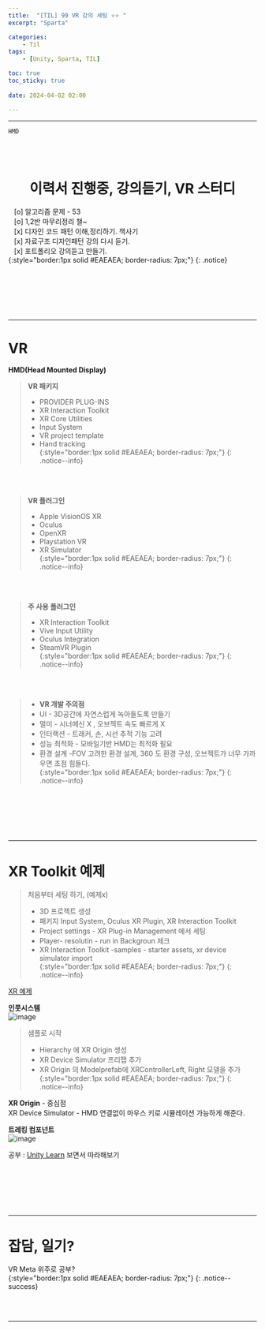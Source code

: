 ```yaml
---
title:  "[TIL] 99 VR 강의 세팅 ⭐⭐ "
excerpt: "Sparta"

categories:
    - Til
tags:
    - [Unity, Sparta, TIL]

toc: true
toc_sticky: true
 
date: 2024-04-02 02:00

---
```

- - -

`HMD`

<BR><BR>

<center><H1>  이력서 진행중, 강의듣기, VR 스터디 </H1></center>

&nbsp;&nbsp; [o] 알고리즘 문제  - 53       
&nbsp;&nbsp; [o] 1,2반 마무리정리  챌~   
&nbsp;&nbsp; [x] 디자인 코드 패턴 이해,정리하기. 책사기  
&nbsp;&nbsp; [x] 자료구조 디자인패턴 강의 다시 듣기.   
&nbsp;&nbsp; [x] 포트폴리오 강의듣고 만들기.   
{:style="border:1px solid #EAEAEA; border-radius: 7px;"}
{: .notice}  

<br><br><br><br><br>
- - - 


# VR

**HMD(Head Mounted Display)**  

> **VR 패키지**  
> - PROVIDER PLUG-INS  
> - XR Interaction Toolkit  
> - XR Core Utilities  
> - Input System  
> - VR project template  
> - Hand tracking  
{:style="border:1px solid #EAEAEA; border-radius: 7px;"}
{: .notice--info}  

<br><br>

> **VR 플러그인**  
> - Apple VisionOS XR  
> - Oculus  
> - OpenXR  
> - Playstation VR  
> - XR Simulator  
{:style="border:1px solid #EAEAEA; border-radius: 7px;"}
{: .notice--info}  

<br><br>

> **주 사용 플러그인**  
> - XR Interaction Toolkit  
> - Vive Input Utility  
> - Oculus Integration  
> - SteamVR Plugin  
{:style="border:1px solid #EAEAEA; border-radius: 7px;"}
{: .notice--info}  

<br><br>

> - **VR 개발 주의점**  
> - UI - 3D공간에 자연스럽게 녹아들도록 만들기  
> - 멀미 - 시너메신 X , 오브젝트 속도 빠르게 X  
> - 인터랙션 - 트래커, 손, 시선 추적 기능 고려  
> - 성능 최적화 - 모바일기반 HMD는 최적화 필요  
> - 환경 설계 -FOV 고려한 환경 설계, 360 도 환경 구성, 오브젝트가 너무 가까우면 초점 힘들다.  
{:style="border:1px solid #EAEAEA; border-radius: 7px;"}
{: .notice--info}  


<br><br><br><br><br>
- - - 

# XR Toolkit 예제

> 처음부터 세팅 하기, (예제x)  
> - 3D 프로젝트 생성  
> - 패키지 Input System, Oculus XR Plugin, XR Interaction Toolkit  
> - Project settings - XR Plug-in Management 에서 세팅  
> - Player- resolutin - run in Backgroun 체크  
> - XR Interaction Toolkit -samples - starter assets, xr device simulator import  
{:style="border:1px solid #EAEAEA; border-radius: 7px;"}
{: .notice--info} 

[XR 예제](https://github.com/Unity-Technologies/XR-Interaction-Toolkit-Examples)  

**인풋시스템**  
![image](https://github.com/levell1/levell1.github.io/assets/96651722/ae90c4cd-ef6e-4752-b79e-8668d0f52a75)  

> 샘플로 시작  
> - Hierarchy 에 XR Origin 생성  
> - XR Device Simulator 프리팹 추가  
> - XR Origin 의 Modelprefab에 XRControllerLeft, Right 모델을 추가
{:style="border:1px solid #EAEAEA; border-radius: 7px;"}
{: .notice--info} 



**XR Origin** - 중심점  
XR Device Simulator - HMD 연결없이 마우스 키로 시뮬레이션 가능하게 해준다.  

**트레킹 컴포넌트**  
![image](https://github.com/levell1/levell1.github.io/assets/96651722/4e6a6496-e11a-42b8-9529-06d1365b0910)

공부 : [Unity Learn](https://learn.unity.com/course/create-with-vr) 보면서 따라해보기  

<br><br><br><br><br>
- - - 

# 잡담, 일기?
VR Meta 위주로 공부?  
{:style="border:1px solid #EAEAEA; border-radius: 7px;"}
{: .notice--success}  

<br><br>
- - -
